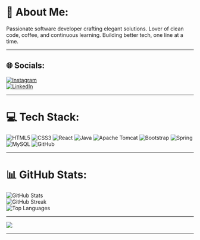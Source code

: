 # 💫 About Me:
Passionate software developer crafting elegant solutions. Lover of clean code, coffee, and continuous learning. Building better tech, one line at a time.

---

## 🌐 Socials:
[![Instagram](https://img.shields.io/badge/Instagram-%23E4405F.svg?logo=Instagram&logoColor=white)](https://instagram.com/_rajnish_07)  
[![LinkedIn](https://img.shields.io/badge/LinkedIn-%230077B5.svg?logo=linkedin&logoColor=white)](https://linkedin.com/in/rajnish-j)  

---

# 💻 Tech Stack:
![HTML5](https://img.shields.io/badge/html5-%23E34F26.svg?style=for-the-badge&logo=html5&logoColor=white) 
![CSS3](https://img.shields.io/badge/css3-%231572B6.svg?style=for-the-badge&logo=css3&logoColor=white) 
![React](https://img.shields.io/badge/react-%2320232a.svg?style=for-the-badge&logo=react&logoColor=%2361DAFB) 
![Java](https://img.shields.io/badge/java-%23ED8B00.svg?style=for-the-badge&logo=openjdk&logoColor=white) 
![Apache Tomcat](https://img.shields.io/badge/apache%20tomcat-%23F8DC75.svg?style=for-the-badge&logo=apache-tomcat&logoColor=black) 
![Bootstrap](https://img.shields.io/badge/bootstrap-%238511FA.svg?style=for-the-badge&logo=bootstrap&logoColor=white) 
![Spring](https://img.shields.io/badge/spring-%236DB33F.svg?style=for-the-badge&logo=spring&logoColor=white) 
![MySQL](https://img.shields.io/badge/mysql-4479A1.svg?style=for-the-badge&logo=mysql&logoColor=white) 
![GitHub](https://img.shields.io/badge/github-%23121011.svg?style=for-the-badge&logo=github&logoColor=white)

---

# 📊 GitHub Stats:
![GitHub Stats](https://github-readme-stats.vercel.app/api?username=Rajnish-J&theme=dark&hide_border=false&include_all_commits=true&count_private=true)  
![GitHub Streak](https://github-readme-streak-stats.herokuapp.com/?user=Rajnish-J&theme=dark&hide_border=false)  
![Top Languages](https://github-readme-stats.vercel.app/api/top-langs/?username=Rajnish-J&theme=dark&hide_border=false&include_all_commits=true&count_private=true&layout=compact)  

---
[![](https://visitcount.itsvg.in/api?id=Rajnish-J&icon=0&color=0)](https://visitcount.itsvg.in)

---

